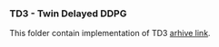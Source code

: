 ### TD3 - Twin Delayed DDPG

This folder contain implementation of TD3 [arhive link](http://arxiv.org/abs/1802.09477).

